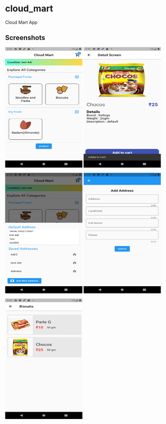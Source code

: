 # cloud_mart

Cloud Mart App

## Screenshots

<img src="https://github.com/riteshk98/cloud_mart/blob/master/assets/sc0.png" width="250" height="390"> <img src="https://github.com/riteshk98/cloud_mart/blob/master/assets/sc1.png" width="250" height="390">

<img src="https://github.com/riteshk98/cloud_mart/blob/master/assets/sc2.png" width="250" height="390"> <img src="https://github.com/riteshk98/cloud_mart/blob/master/assets/sc3.png" width="250" height="390">

<img src="https://github.com/riteshk98/cloud_mart/blob/master/assets/sc4.png" width="250" height="390">
